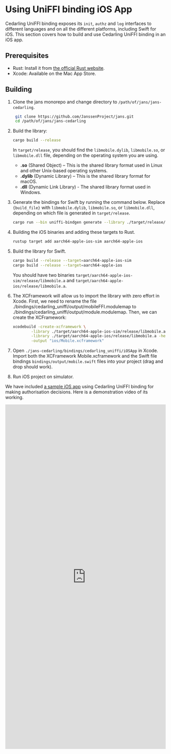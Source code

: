 # Using UniFFI binding iOS App

Cedarling UniFFI binding exposes its `init`, `authz` and `log` interfaces to different languages and on all the different platforms, including Swift for iOS. This section covers how to build and use Cedarling UniFFI binding in an iOS app.

## Prerequisites

- Rust: Install it from [the official Rust website](https://www.rust-lang.org/tools/install).
- Xcode: Available on the Mac App Store.

## Building

1. Clone the jans monorepo and change directory to `/path/of/jans/jans-cedarling`.
   ```bash
    git clone https://github.com/JanssenProject/jans.git
    cd /path/of/jans/jans-cedarling
   ```

2. Build the library:
   ```bash
   cargo build --release
   ```
   In `target/release`, you should find the `libmobile.dylib`, `libmobile.so`, or `libmobile.dll` file, depending on the operating system you are using.

   - **.so** (Shared Object) – This is the shared library format used in Linux and other Unix-based operating systems.
   - **.dylib** (Dynamic Library) – This is the shared library format for macOS.
   - **.dll** (Dynamic Link Library) - The shared library format used in Windows.

3. Generate the bindings for Swift by running the command below. Replace `{build_file}` with `libmobile.dylib`, `libmobile.so`, or `libmobile.dll`, depending on which file is generated in `target/release`.
   ```bash
   cargo run --bin uniffi-bindgen generate --library ./target/release/{build_file} --language swift --out-dir ./bindings/cedarling_uniffi/output
   ```

4. Building the iOS binaries and adding these targets to Rust.
   ```bash
   rustup target add aarch64-apple-ios-sim aarch64-apple-ios
   ```

5. Build the library for Swift.
   ```bash
   cargo build --release --target=aarch64-apple-ios-sim
   cargo build --release --target=aarch64-apple-ios
   ```
   You should have two binaries `target/aarch64-apple-ios-sim/release/libmobile.a` and `target/aarch64-apple-ios/release/libmobile.a`.

6. The XCFramework will allow us to import the library with zero effort in Xcode. First, we need to rename the file ./bindings/cedarling_uniffi/output/mobileFFI.modulemap to ./bindings/cedarling_uniffi/output/module.modulemap. Then, we can create the XCFramework:
   ```bash
   xcodebuild -create-xcframework \
           -library ./target/aarch64-apple-ios-sim/release/libmobile.a -headers ./bindings/cedarling_uniffi/output \
           -library ./target/aarch64-apple-ios/release/libmobile.a -headers ./bindings/cedarling_uniffi/output \
           -output "ios/Mobile.xcframework"
   ```

7. Open `./jans-cedarling/bindings/cedarling_uniffi/iOSApp` in Xcode. Import both the XCFramework Mobile.xcframework and the Swift file bindings `bindings/output/mobile.swift` files into your project (drag and drop should work).

8. Run iOS project on simulator.

We have included [a sample iOS app](https://github.com/JanssenProject/jans/tree/main/jans-cedarling/bindings/cedarling_uniffi/iOSApp) using Cedarling UniFFI binding for making authorisation decisions. Here is a demonstration video of its working.


<div style="position: relative; padding-bottom: 214.62686567164178%; height: 0;"><iframe src="https://www.loom.com/embed/9ee1a9cf5cc04c1ea17fdc638ca45625?sid=c22f2463-22f0-4531-8749-403a1e6a25db" frameborder="0" webkitallowfullscreen mozallowfullscreen allowfullscreen style="position: absolute; top: 0; left: 0; width: 100%; height: 100%;"></iframe></div>